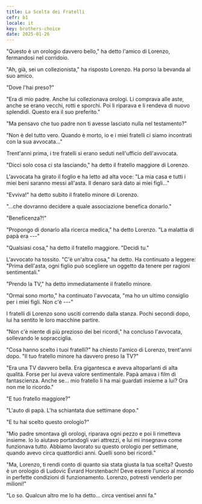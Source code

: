 ```yaml
---
title: La Scelta dei Fratelli
cefr: b1
locale: it
key: brothers-choice
date: 2025-01-26
---
```


"Questo è un orologio davvero bello," ha detto l'amico di Lorenzo, fermandosi nel corridoio.

"Ah, già, sei un collezionista," ha risposto Lorenzo. Ha porso la bevanda al suo amico.

"Dove l'hai preso?"

"Era di mio padre. Anche lui collezionava orologi. Li comprava alle aste, anche se erano vecchi, rotti e sporchi. Poi li riparava e li rendeva di nuovo splendidi. Questo era il suo preferito."

"Ma pensavo che tuo padre non ti avesse lasciato nulla nel testamento?"

"Non è del tutto vero. Quando è morto, io e i miei fratelli ci siamo incontrati con la sua avvocata..."

Trent'anni prima, i tre fratelli si erano seduti nell'ufficio dell'avvocata.

"Dicci solo cosa ci sta lasciando," ha detto il fratello maggiore di Lorenzo.

L'avvocata ha girato il foglio e ha letto ad alta voce: "La mia casa e tutti i miei beni saranno messi all'asta. Il denaro sarà dato ai miei figli..."

"Evviva!" ha detto subito il fratello minore di Lorenzo.

"...che dovranno decidere a quale associazione benefica donarlo."

"Beneficenza?!"

"Propongo di donarlo alla ricerca medica," ha detto Lorenzo. "La malattia di papà era ---"

"Qualsiasi cosa," ha detto il fratello maggiore. "Decidi tu."

L'avvocato ha tossito. "C'è un'altra cosa," ha detto. Ha continuato a leggere: "Prima dell'asta, ogni figlio può scegliere un oggetto da tenere per ragioni sentimentali."

"Prendo la TV," ha detto immediatamente il fratello minore.

"Ormai sono morto," ha continuato l'avvocata, "ma ho un ultimo consiglio per i miei figli. Non c'è ---"

I fratelli di Lorenzo sono usciti correndo dalla stanza. Pochi secondi dopo, lui ha sentito le loro macchine partire.

"Non c'è niente di più prezioso dei bei ricordi," ha concluso l'avvocata, sollevando le sopracciglia.

"Cosa hanno scelto i tuoi fratelli?" ha chiesto l'amico di Lorenzo, trent'anni dopo. "Il tuo fratello minore ha davvero preso la TV?"

"Era una TV davvero bella. Era gigantesca e aveva altoparlanti di alta qualità. Forse per lui aveva valore sentimentale. Papà amava i film di fantascienza. Anche se... mio fratello li ha mai guardati insieme a lui? Ora non me lo ricordo."

"E tuo fratello maggiore?"

"L'auto di papà. L'ha schiantata due settimane dopo."

"E tu hai scelto questo orologio?"

"Mio padre smontava gli orologi, riparava ogni pezzo e poi li rimetteva insieme. Io lo aiutavo portandogli vari attrezzi, e lui mi insegnava come funzionava tutto. Abbiamo lavorato su questo orologio per settimane, quando avevo circa quattordici anni. Quelli sono bei ricordi."

"Ma, Lorenzo, ti rendi conto di quanto sia stata giusta la tua scelta? Questo è un orologio di Ludovic Évrard Horstenbach! Deve essere l'unico al mondo in perfette condizioni di funzionamento. Lorenzo, potresti venderlo per milioni!"

"Lo so. Qualcun altro me lo ha detto... circa ventisei anni fa."
